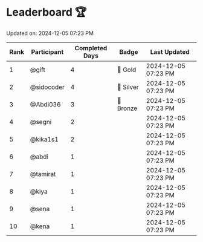# Leaderboard 🏆

Updated on: 2024-12-05 07:23 PM

| Rank | Participant       | Completed Days | Badge      | Last Updated         |
|------|-------------------|----------------|------------|----------------------|
| 1    | @gift             | 4              | 🏅 Gold     | 2024-12-05 07:23 PM |
| 2    | @sidocoder        | 4              | 🥈 Silver   | 2024-12-05 07:23 PM |
| 3    | @Abdi036          | 3              | 🥉 Bronze   | 2024-12-05 07:23 PM |
| 4    | @segni            | 2              |            | 2024-12-05 07:23 PM |
| 5    | @kika1s1          | 2              |            | 2024-12-05 07:23 PM |
| 6    | @abdi             | 1              |            | 2024-12-05 07:23 PM |
| 7    | @tamirat          | 1              |            | 2024-12-05 07:23 PM |
| 8    | @kiya             | 1              |            | 2024-12-05 07:23 PM |
| 9    | @sena             | 1              |            | 2024-12-05 07:23 PM |
| 10   | @kena             | 1              |            | 2024-12-05 07:23 PM |
